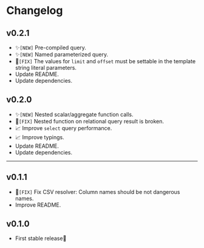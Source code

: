# Changelog

## v0.2.1

* ✨`[NEW]` Pre-compiled query.
* ✨`[NEW]` Named parameterized query.
* 🐞`[FIX]` The values ​​for `limit` and `offset` must be settable in the template string literal parameters.
* Update README.
* Update dependencies.


## v0.2.0

* ✨`[NEW]` Nested scalar/aggregate function calls.
* 🐞`[FIX]` Nested function on relational query result is broken.
* 📈 Improve `select` query performance.
* 📈 Improve typings.
* Update README.
* Update dependencies.


---

## v0.1.1

* 🐞`[FIX]` Fix CSV resolver: Column names should be not dangerous names.
* Improve README.


## v0.1.0

* First stable release🎉

